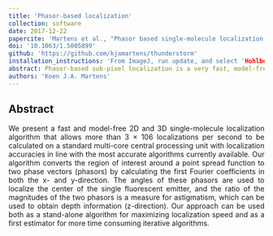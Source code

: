 ```yaml
---
title: 'Phasor-based localization'
collection: software
date: 2017-12-22
papercite: 'Martens et al., "Phasor based single-molecule localization microscopy in 3D (pSMLM-3D): An algorithm for MHz localization rates using standard CPUs" (2017), Journal of Chemical Physics'
doi: '10.1063/1.5005899'
github: 'https://github.com/kjamartens/thunderstorm'
installation_instructions: 'From ImageJ, run update, and select 'HohlbeinLab' from the update sites. Then run ThunderSTORM and select the phasor-based sub-pixel fitting routine.'
abstract: Phasor-based sub-pixel localization is a very fast, model-free, 2D and 3D single-molecule localization algorithm that can easily reach millions of localization positions calculated every second and standard CPUs. Its accuracy is in line with Gaussian-based fitting routines.
authors: 'Koen J.A. Martens'
---
```


<h2> Abstract </h2>
<p align= "justify">
We present a fast and model-free 2D and 3D single-molecule localization algorithm that allows more than 3 × 106 localizations per second to be calculated on a standard multi-core central processing unit with localization accuracies in line with the most accurate algorithms currently available. Our algorithm converts the region of interest around a point spread function to two phase vectors (phasors) by calculating the first Fourier coefficients in both the x- and y-direction. The angles of these phasors are used to localize the center of the single fluorescent emitter, and the ratio of the magnitudes of the two phasors is a measure for astigmatism, which can be used to obtain depth information (z-direction). Our approach can be used both as a stand-alone algorithm for maximizing localization speed and as a first estimator for more time consuming iterative algorithms.
